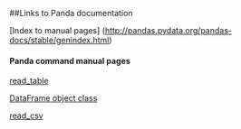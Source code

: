 ##Links to Panda documentation

[Index to manual pages] (http://pandas.pydata.org/pandas-docs/stable/genindex.html)

#### Panda command manual pages
[read_table](http://pandas.pydata.org/pandas-docs/stable/generated/pandas.read_table.html#pandas.read_table)

[DataFrame object class](http://pandas.pydata.org/pandas-docs/stable/generated/pandas.DataFrame.html)

[read_csv](http://pandas.pydata.org/pandas-docs/version/0.17.0/generated/pandas.DataFrame.to_csv.html)
